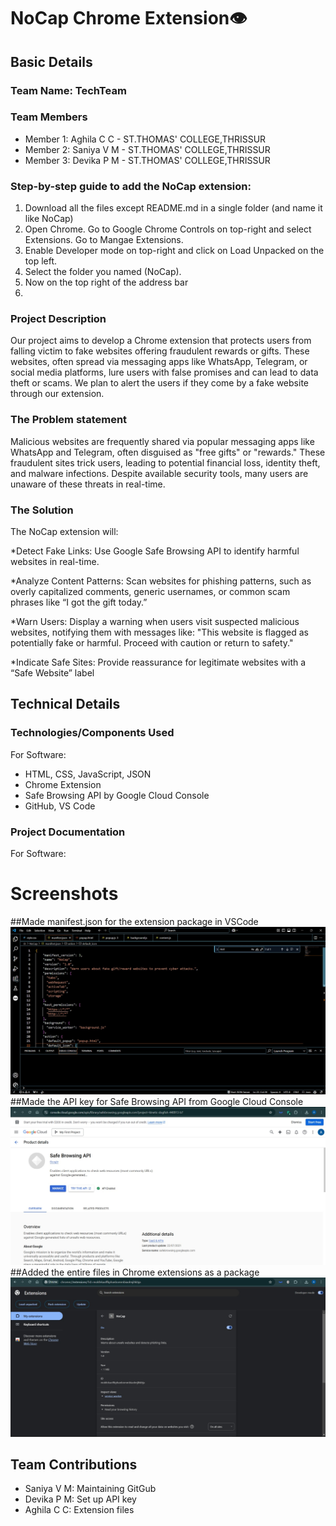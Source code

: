 # NoCap Chrome Extension👁️


## Basic Details
### Team Name: TechTeam


### Team Members
- Member 1: Aghila C C - ST.THOMAS' COLLEGE,THRISSUR
- Member 2: Saniya V M - ST.THOMAS' COLLEGE,THRISSUR
- Member 3: Devika P M - ST.THOMAS' COLLEGE,THRISSUR

### Step-by-step guide to add the NoCap extension:
1) Download all the files except README.md in a single folder (and name it like NoCap)
2) Open Chrome. Go to Google Chrome Controls on top-right and select Extensions. Go to Mangae Extensions.
3) Enable Developer mode on top-right and click on Load Unpacked on the top left.
4) Select the folder you named (NoCap).
5) Now on the top right of the address bar
6) 

### Project Description
Our project aims to develop a Chrome extension that protects users from falling victim to fake websites offering fraudulent rewards or gifts. These websites, often spread via messaging apps like WhatsApp, Telegram, or social media platforms, lure users with false promises and can lead to data theft or scams. We plan to alert the users if they come by a fake website through our extension.

### The Problem statement
Malicious websites are frequently shared via popular messaging apps like WhatsApp and Telegram, often disguised as "free gifts" or "rewards." These fraudulent sites trick users, leading to potential financial loss, identity theft, and malware infections. Despite available security tools, many users are unaware of these threats in real-time.

### The Solution
The NoCap extension will:

*Detect Fake Links: Use Google Safe Browsing API to identify harmful websites in real-time.

*Analyze Content Patterns: Scan websites for phishing patterns, such as overly capitalized comments, generic usernames, or common scam phrases like “I got the gift today.”

*Warn Users: Display a warning when users visit suspected malicious websites, notifying them with messages like:
"This website is flagged as potentially fake or harmful. Proceed with caution or return to safety."

*Indicate Safe Sites: Provide reassurance for legitimate websites with a “Safe Website” label

## Technical Details
### Technologies/Components Used
For Software:
- HTML, CSS, JavaScript, JSON
- Chrome Extension
- Safe Browsing API by Google Cloud Console
- GitHub, VS Code

### Project Documentation
For Software:

# Screenshots 
##Made manifest.json for the extension package in VSCode
<img src="Made manifest.jpeg">
##Made the API key for Safe Browsing API from Google Cloud Console 
<img src="API Key generated.jpeg">
##Added the entire files in Chrome extensions as a package
<img src="Extension added.jpeg">

## Team Contributions
- Saniya V M: Maintaining GitGub
- Devika P M: Set up API key
- Aghila C C: Extension files 


